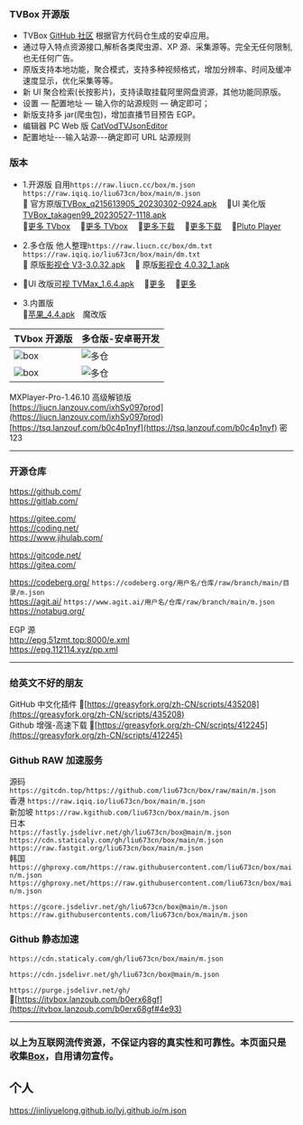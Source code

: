 ### TVBox 开源版

- TVBox [GitHub 社区](https://github.com/CatVodTVOfficial/TVBoxOSC) 根据官方代码仓生成的安卓应用。
- 通过导入特点资源接口,解析各类爬虫源、XP 源、采集源等。完全无任何限制,也无任何广告。
- 原版支持本地功能，聚合模式，支持多种视频格式，增加分辨率、时间及缓冲速度显示，优化采集等等。
- 新 UI 聚合检索(长按影片)，支持读取挂载阿里网盘资源，其他功能同原版。
- 设置 — 配置地址 — 输入你的站源规则 — 确定即可；
- 新版支持多 jar(爬虫包)，增加直播节目预告 EGP。
- 编辑器 PC Web 版 [CatVodTVJsonEditor](https://catvodtvofficial.github.io/CatVodTVJsonEditor/)
- 配置地址---输入站源---确定即可 URL 站源规则

### 版本

- 1.开源版 自用`https://raw.liucn.cc/box/m.json`　`https://raw.iqiq.io/liu673cn/box/main/m.json`  
  🔰 官方原版[TVBox_q215613905_20230302-0924.apk](https://liucn.lanzouf.com/idz8n0r4nbgh)　 🔰UI 美化版[TVBox_takagen99_20230527-1118.apk](https://liucn.lanzouc.com/iOKTw0xhmbti)　  
  🔰[更多 TVbox](https://tsq.lanzouf.com/b0c4nr91c#123)　 🔰[更多 TVbox](https://wws.lanzouv.com/b03j4ulyh#999)　 🔰[更多下载](https://www.123pan.com/s/dIgRVv-Th3D3)　 🔰[更多下载](https://www.123pan.com/s/dIgRVv-vh3D3)　 🔰[Pluto Player](https://www.123pan.com/s/dIgRVv-Ah3D3)

- 2.多仓版 他人整理`https://raw.liucn.cc/box/dm.txt`　`https://raw.iqiq.io/liu673cn/box/main/dm.txt`  
  🔰 原版[影视仓 V3-3.0.32.apk](https://www.lanzouj.com/iMXCX0yq1zxa)　 🔰 原版[影视仓 4.0.32_1.apk](https://www.lanzouj.com/itlyT0yq1zda)
- 🔰UI 改版[可视 TVMax_1.6.4.apk](https://liucn.lanzouj.com/iavNj0y5b5sj)　 🔰[更多](https://wwc.lanzoub.com/b0es81t8j#54jb)　 🔰[更多](https://wwjn.lanzout.com/b03jpibob#1234)

- 3.内置版  
  🔰[苹果\_4.4.apk](https://liucn.lanzouj.com/iFjfV0yuatwb)　魔改版

| TVbox 开源版                                       | 多仓版-安卓哥开发                                    |
| -------------------------------------------------- | ---------------------------------------------------- |
| ![box](https://raw.liucn.cc/box/sub/img/box01.jpg) | ![多仓](https://raw.liucn.cc/box/sub/img/多仓01.jpg) |
| ![box](https://raw.liucn.cc/box/sub/img/box02.jpg) | ![多仓](https://raw.liucn.cc/box/sub/img/多仓02.jpg) |

MXPlayer-Pro-1.46.10 高级解锁版  
[https://liucn.lanzouv.com/ixhSy097prod](https://liucn.lanzouv.com/ixhSy097prod)  
[https://tsq.lanzouf.com/b0c4p1nyf](https://tsq.lanzouf.com/b0c4p1nyf) 密 123

---

### 开源仓库

https://github.com/  
https://gitlab.com/

https://gitee.com/  
https://coding.net/  
https://www.jihulab.com/

https://gitcode.net/  
https://gitea.com/

https://codeberg.org/ `https://codeberg.org/用户名/仓库/raw/branch/main/目录/m.json`  
https://agit.ai/ `https://www.agit.ai/用户名/仓库/raw/branch/main/m.json`  
https://notabug.org/

EGP 源  
http://epg.51zmt.top:8000/e.xml  
https://epg.112114.xyz/pp.xml

---

### 给英文不好的朋友

GitHub 中文化插件 🔰[https://greasyfork.org/zh-CN/scripts/435208](https://greasyfork.org/zh-CN/scripts/435208)  
Github 增强-高速下载 🔰[https://greasyfork.org/zh-CN/scripts/412245](https://greasyfork.org/zh-CN/scripts/412245)

### Github RAW 加速服务

源码 `https://gitcdn.top/https://github.com/liu673cn/box/raw/main/m.json`  
香港 `https://raw.iqiq.io/liu673cn/box/main/m.json`  
新加坡 `https://raw.kgithub.com/liu673cn/box/main/m.json`  
日本  
`https://fastly.jsdelivr.net/gh/liu673cn/box@main/m.json`  
`https://cdn.staticaly.com/gh/liu673cn/box/main/m.json`  
`https://raw.fastgit.org/liu673cn/box/main/m.json`  
韩国  
`https://ghproxy.com/https://raw.githubusercontent.com/liu673cn/box/main/m.json`  
`https://ghproxy.net/https://raw.githubusercontent.com/liu673cn/box/main/m.json`

`https://gcore.jsdelivr.net/gh/liu673cn/box@main/m.json`  
`https://raw.githubusercontents.com/liu673cn/box/main/m.json`

### Github 静态加速

`https://cdn.staticaly.com/gh/liu673cn/box/main/m.json`

`https://cdn.jsdelivr.net/gh/liu673cn/box@main/m.json`

`https://purge.jsdelivr.net/gh/`  
🔰[https://itvbox.lanzoub.com/b0erx68gf](https://itvbox.lanzoub.com/b0erx68gf#4e93)

---

### 以上为互联网流传资源，不保证内容的真实性和可靠性。本页面只是收集[Box](https://docs.qq.com/sheet/DWmt2RklvT3lYZ3dM?tab=BB08J2)，自用请勿宣传。

## 个人

https://jinliyuelong.github.io/lyj.github.io/m.json
